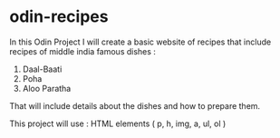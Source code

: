 # odin-recipes

In this Odin Project I will create a basic website of recipes that include recipes of middle india famous dishes :

1. Daal-Baati
2. Poha
3. Aloo Paratha

That will include details about the dishes and how to prepare them. 

This project will use : HTML elements ( p, h, img, a, ul, ol )